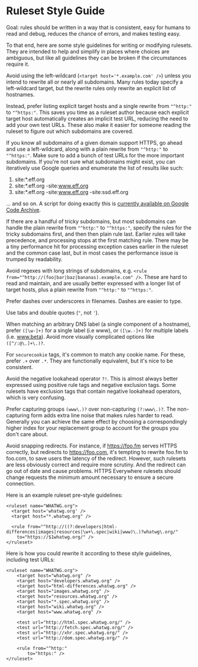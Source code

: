 # Ruleset Style Guide

Goal: rules should be written in a way that is consistent, easy for humans to
read and debug, reduces the chance of errors, and makes testing easy.

To that end, here are some style guidelines for writing or modifying rulesets.
They are intended to help and simplify in places where choices are ambiguous,
but like all guidelines they can be broken if the circumstances require it.

Avoid using the left-wildcard (`<target host='*.example.com' />`) unless
you intend to rewrite all or nearly all subdomains.  Many rules today specify
a left-wildcard target, but the rewrite rules only rewrite an explicit list
of hostnames.

Instead, prefer listing explicit target hosts and a single rewrite from `"^http:"` to
`"^https:"`. This saves you time as a ruleset author because each explicit target
host automatically creates an implicit test URL, reducing the need to add your
own test URLs. These also make it easier for someone reading the ruleset to figure out
which subdomains are covered.

If you know all subdomains of a given domain support HTTPS, go ahead and use a
left-wildcard, along with a plain rewrite from `"^http:"` to `"^https:"`. Make sure
to add a bunch of test URLs for the more important subdomains. If you're not
sure what subdomains might exist, you can iteratively use Google queries and enumerate
the list of results like such:

1. site:*.eff.org
2. site:*.eff.org -site:www.eff.org
3. site:*.eff.org -site:www.eff.org -site:ssd.eff.org

... and so on. A script for doing exactly this is [currently available on Google
Code Archive](https://code.google.com/archive/p/gxfr/).

If there are a handful of tricky subdomains, but most subdomains can handle the
plain rewrite from `"^http:"` to `"^https:"`, specify the rules for the tricky
subdomains first, and then then plain rule last. Earlier rules will take
precedence, and processing stops at the first matching rule. There may be a tiny
performance hit for processing exception cases earlier in the ruleset and the
common case last, but in most cases the performance issue is trumped by readability.

Avoid regexes with long strings of subdomains, e.g. `<rule
from="^http://(foo|bar|baz|bananas).example.com" />`. These are hard to read and
maintain, and are usually better expressed with a longer list of target hosts,
plus a plain rewrite from `"^http:"` to `"^https:"`.

Prefer dashes over underscores in filenames. Dashes are easier to type.

Use tabs and double quotes (`"`, not `'`).

When matching an arbitrary DNS label (a single component of a hostname), prefer
`([\w-]+)` for a single label (i.e www), or `([\w.-]+)` for multiple labels
(i.e. www.beta). Avoid more visually complicated options like `([^/:@\.]+\.)?`.

For `securecookie` tags, it's common to match any cookie name. For these, prefer
`.+` over `.*`. They are functionally equivalent, but it's nice to be
consistent.

Avoid the negative lookahead operator `?!`. This is almost always better
expressed using positive rule tags and negative exclusion tags. Some rulesets
have exclusion tags that contain negative lookahead operators, which is very
confusing.

Prefer capturing groups `(www\.)?` over non-capturing `(?:www\.)?`. The
non-capturing form adds extra line noise that makes rules harder to read.
Generally you can achieve the same effect by choosing a correspondingly higher
index for your replacement group to account for the groups you don't care about.

Avoid snapping redirects. For instance, if https://foo.fm serves HTTPS
correctly, but redirects to https://foo.com, it's tempting to rewrite foo.fm to
foo.com, to save users the latency of the redirect. However, such rulesets are
less obviously correct and require more scrutiny. And the redirect can go out of
date and cause problems. HTTPS Everywhere rulesets should change requests the minimum
amount necessary to ensure a secure connection.

Here is an example ruleset pre-style guidelines:

```
<ruleset name="WHATWG.org">
  <target host='whatwg.org' />
  <target host="*.whatwg.org" />

  <rule from="^http://((?:developers|html-differences|images|resources|\w+\.spec|wiki|www)\.)?whatwg\.org/"
    to="https://$1whatwg.org/" />
</ruleset>
```

Here is how you could rewrite it according to these style guidelines, including
test URLs:

```
<ruleset name="WHATWG.org">
	<target host="whatwg.org" />
	<target host="developers.whatwg.org" />
	<target host="html-differences.whatwg.org" />
	<target host="images.whatwg.org" />
	<target host="resources.whatwg.org" />
	<target host="*.spec.whatwg.org" />
	<target host="wiki.whatwg.org" />
	<target host="www.whatwg.org" />

	<test url="http://html.spec.whatwg.org/" />
	<test url="http://fetch.spec.whatwg.org/" />
	<test url="http://xhr.spec.whatwg.org/" />
	<test url="http://dom.spec.whatwg.org/" />

	<rule from="^http:"
		to="https:" />
</ruleset>
```
